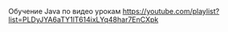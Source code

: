 Обучение Java по видео урокам https://youtube.com/playlist?list=PLDyJYA6aTY1lT614ixLYq48har7EnCXpk


